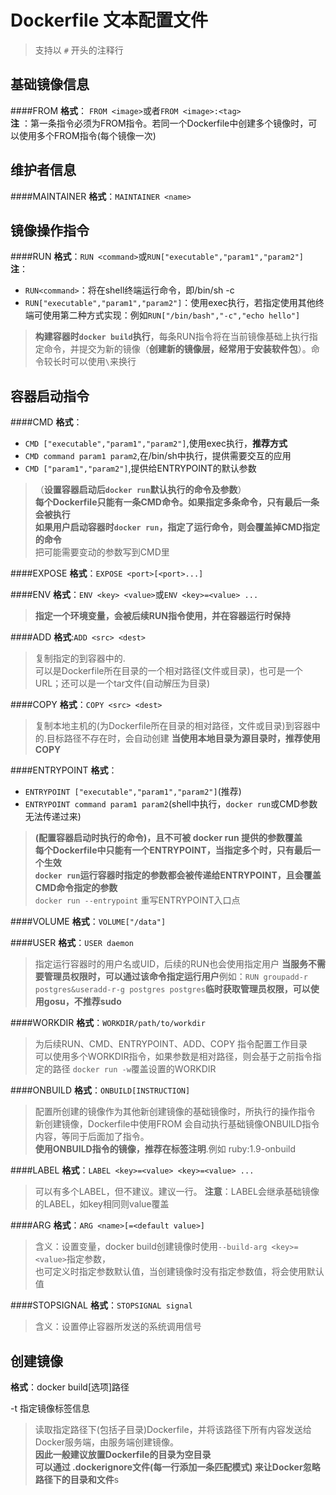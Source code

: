 # Dockerfile 文本配置文件

> 支持以 `#` 开头的注释行

基础镜像信息
----------
####FROM
**格式**： `FROM <image>`或者`FROM <image>:<tag>`<br>
**注** ：第一条指令必须为FROM指令。若同一个Dockerfile中创建多个镜像时，可以使用多个FROM指令(每个镜像一次)

维护者信息
---------
####MAINTAINER
**格式**：`MAINTAINER <name>`

镜像操作指令
----------
####RUN
**格式**：`RUN <command>`或`RUN["executable","param1","param2"]`<br>
**注**：
  * `RUN<command>`：将在shell终端运行命令，即/bin/sh -c
  * `RUN["executable","param1","param2"]`：使用exec执行，若指定使用其他终端可使用第二种方式实现：例如`RUN["/bin/bash","-c","echo hello"]`
> **构建容器时`docker build`执行**，每条RUN指令将在当前镜像基础上执行指定命令，并提交为新的镜像（**创建新的镜像层，经常用于安装软件包**）。命令较长时可以使用`\`来换行

容器启动指令
---------
####CMD
**格式**：
* `CMD ["executable","param1","param2"]`,使用exec执行，**推荐方式**<br>
* `CMD command param1 param2`,在/bin/sh中执行，提供需要交互的应用
* `CMD ["param1","param2"]`,提供给ENTRYPOINT的默认参数
> （**设置容器启动后`docker run`默认执行的命令及参数**）<br>
**每个Dockerfile只能有一条CMD命令。如果指定多条命令，只有最后一条会被执行**<br>
> **如果用户启动容器时`docker run`，指定了运行命令，则会覆盖掉CMD指定的命令**<br>
> 把可能需要变动的参数写到CMD里

####EXPOSE
**格式**：`EXPOSE <port>[<port>...]`

####ENV
**格式**：`ENV <key> <value>`或`ENV <key>=<value> ...`
> **指定一个环境变量，会被后续RUN指令使用，并在容器运行时保持**<br>

####ADD
**格式**:`ADD <src> <dest>`
> 复制指定的<src>到容器中的<dest>. <br>
> <src>可以是Dockerfile所在目录的一个相对路径(文件或目录)，也可是一个URL；还可以是一个tar文件(自动解压为目录)

####COPY
**格式**：`COPY <src> <dest>`
> 复制本地主机的<src>(为Dockerfile所在目录的相对路径，文件或目录)到容器中的<dest>.目标路径不存在时，会自动创建
> **当使用本地目录为源目录时，推荐使用COPY**

####ENTRYPOINT
**格式**：
  * `ENTRYPOINT ["executable","param1","param2"]`(推荐)
  * `ENTRYPOINT command param1 param2`(shell中执行，`docker run`或CMD参数无法传递过来)
> **(配置容器启动时执行的命令)，且不可被 docker run 提供的参数覆盖**<br>
> **每个Dockerfile中只能有一个ENTRYPOINT，当指定多个时，只有最后一个生效**<br>
> **`docker run`运行容器时指定的参数都会被传递给ENTRYPOINT，且会覆盖CMD命令指定的参数**<br>
> `docker run --entrypoint` 重写ENTRYPOINT入口点

####VOLUME
**格式**：`VOLUME["/data"]`

####USER
**格式**：`USER daemon`
> 指定运行容器时的用户名或UID，后续的RUN也会使用指定用户
> **当服务不需要管理员权限时，可以通过该命令指定运行用户**例如：`RUN groupadd-r postgres&useradd-r-g postgres postgres`**临时获取管理员权限，可以使用gosu，不推荐sudo**

####WORKDIR
**格式**：`WORKDIR/path/to/workdir`
> 为后续RUN、CMD、ENTRYPOINT、ADD、COPY 指令配置工作目录<br>
> 可以使用多个WORKDIR指令，如果参数是相对路径，则会基于之前指令指定的路径
> `docker run -w`覆盖设置的WORKDIR

####ONBUILD
**格式**：`ONBUILD[INSTRUCTION]`
> 配置所创建的镜像作为其他新创建镜像的基础镜像时，所执行的操作指令<br>
> 新创建镜像，Dockerfile中使用FROM 会自动执行基础镜像ONBUILD指令内容，等同于后面加了指令。<br>
> **使用ONBUILD指令的镜像，推荐在标签注明**.例如 ruby:1.9-onbuild

####LABEL
**格式**：`LABEL <key>=<value> <key>=<value> ...`
> 可以有多个LABEL，但不建议。建议一行。
> **注意**：LABEL会继承基础镜像的LABEL，如key相同则value覆盖

####ARG
**格式**：`ARG <name>[=<default value>]`
> 含义：设置变量，docker build创建镜像时使用`--build-arg <key>=<value>`指定参数，<br>
> 也可定义时指定参数默认值，当创建镜像时没有指定参数值，将会使用默认值

####STOPSIGNAL
**格式**：`STOPSIGNAL signal`
> 含义：设置停止容器所发送的系统调用信号

创建镜像
-------------
**格式**：docker build[选项]路径<br>

  -t 指定镜像标签信息

> 读取指定路径下(包括子目录)Dockerfile，并将该路径下所有内容发送给Docker服务端，由服务端创建镜像。<br>
> **因此一般建议放置Dockerfile的目录为空目录**<br>
> **可以通过 .dockerignore文件(每一行添加一条匹配模式) 来让Docker忽略路径下的目录和文件**s
